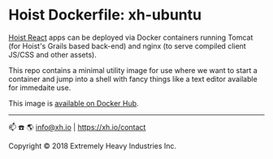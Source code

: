 # Hoist Dockerfile: xh-ubuntu

[Hoist React](https://github.com/exhi/hoist-react/) apps can be deployed via Docker containers running Tomcat (for Hoist's Grails based back-end) and nginx (to serve compiled client JS/CSS and other assets).

This repo contains a minimal utility image for use where we want to start a container and jump into a shell with fancy things like a text editor available for immedaite use.

This image is [available on Docker Hub](https://hub.docker.com/r/xhio/xh-ubuntu/).

----
:mailbox: :phone: :earth_americas: info@xh.io | https://xh.io/contact

Copyright © 2018 Extremely Heavy Industries Inc.
